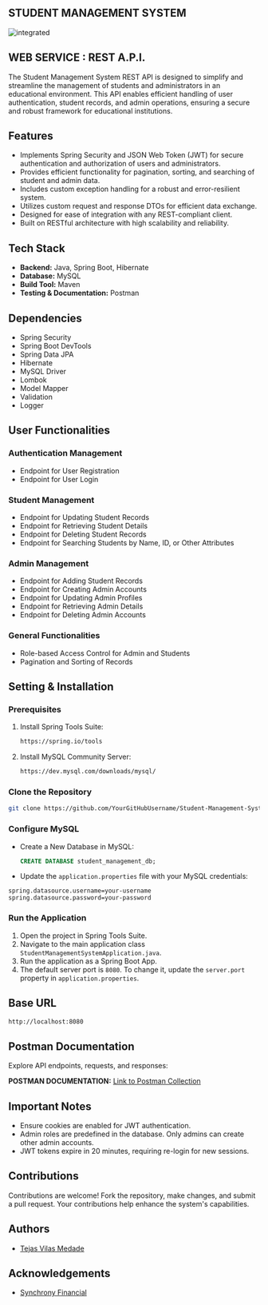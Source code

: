 ## STUDENT MANAGEMENT SYSTEM

![integrated](https://github.com/user-attachments/assets/f8d9b5dc-c9e0-4ac8-95ec-b4b7b1d8e0ce)



## WEB SERVICE : REST A.P.I.

The Student Management System REST API is designed to simplify and streamline the management of students and administrators in an educational environment. This API enables efficient handling of user authentication, student records, and admin operations, ensuring a secure and robust framework for educational institutions.

## Features

- Implements Spring Security and JSON Web Token (JWT) for secure authentication and authorization of users and administrators.
- Provides efficient functionality for pagination, sorting, and searching of student and admin data.
- Includes custom exception handling for a robust and error-resilient system.
- Utilizes custom request and response DTOs for efficient data exchange.
- Designed for ease of integration with any REST-compliant client.
- Built on RESTful architecture with high scalability and reliability.

## Tech Stack

- **Backend:** Java, Spring Boot, Hibernate
- **Database:** MySQL
- **Build Tool:** Maven
- **Testing & Documentation:** Postman

## Dependencies

- Spring Security
- Spring Boot DevTools
- Spring Data JPA
- Hibernate
- MySQL Driver
- Lombok
- Model Mapper
- Validation
- Logger

## User Functionalities

### **Authentication Management**

- Endpoint for User Registration
- Endpoint for User Login

### **Student Management**

- Endpoint for Updating Student Records
- Endpoint for Retrieving Student Details
- Endpoint for Deleting Student Records
- Endpoint for Searching Students by Name, ID, or Other Attributes

### **Admin Management**

- Endpoint for Adding Student Records
- Endpoint for Creating Admin Accounts
- Endpoint for Updating Admin Profiles
- Endpoint for Retrieving Admin Details
- Endpoint for Deleting Admin Accounts

### **General Functionalities**

- Role-based Access Control for Admin and Students
- Pagination and Sorting of Records

## Setting & Installation

### Prerequisites

1. Install Spring Tools Suite:
   ```bash
   https://spring.io/tools
   ```
2. Install MySQL Community Server:
   ```bash
   https://dev.mysql.com/downloads/mysql/
   ```

### Clone the Repository

```bash
git clone https://github.com/YourGitHubUsername/Student-Management-System
```

### Configure MySQL

- Create a New Database in MySQL:
  ```sql
  CREATE DATABASE student_management_db;
  ```

- Update the `application.properties` file with your MySQL credentials:

```properties
spring.datasource.username=your-username
spring.datasource.password=your-password
```

### Run the Application

1. Open the project in Spring Tools Suite.
2. Navigate to the main application class `StudentManagementSystemApplication.java`.
3. Run the application as a Spring Boot App.
4. The default server port is `8080`. To change it, update the `server.port` property in `application.properties`.


## Base URL

```bash
http://localhost:8080
```

## Postman Documentation

Explore API endpoints, requests, and responses:

**POSTMAN DOCUMENTATION:** [Link to Postman Collection](https://documenter.getpostman.com/view/your-collection-id)

## Important Notes

- Ensure cookies are enabled for JWT authentication.
- Admin roles are predefined in the database. Only admins can create other admin accounts.
- JWT tokens expire in 20 minutes, requiring re-login for new sessions.

## Contributions

Contributions are welcome! Fork the repository, make changes, and submit a pull request. Your contributions help enhance the system's capabilities.

## Authors

- [Tejas Vilas Medade](https://github.com/tejasmedade)

## Acknowledgements

- [Synchrony Financial](https://www.synchrony.com/)

